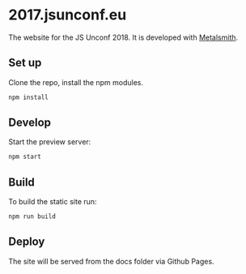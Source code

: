 # 2017.jsunconf.eu

The website for the JS Unconf 2018. It is developed with [Metalsmith](http://metalsmith.io).

## Set up

Clone the repo, install the npm modules.

```bash
npm install
```

## Develop

Start the preview server:

```bash
npm start
```

## Build

To build the static site run:

```bash
npm run build
```

## Deploy

The site will be served from the docs folder via Github Pages.
